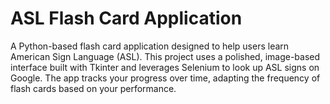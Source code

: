 # ASL Flash Card Application
A Python-based flash card application designed to help users learn American Sign Language (ASL). This project uses a polished, image-based interface built with Tkinter and leverages Selenium to look up ASL signs on Google. The app tracks your progress over time, adapting the frequency of flash cards based on your performance.

